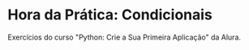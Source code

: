 # Hora da Prática: Condicionais

Exercícios do curso "Python: Crie a Sua Primeira Aplicação" da Alura.